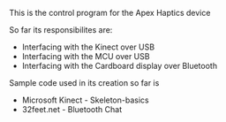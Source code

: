 This is the control program for the Apex Haptics device

So far its responsibilites are:

- Interfacing with the Kinect over USB
- Interfacing with the MCU over USB
- Interfacing with the Cardboard display over Bluetooth

Sample code used in its creation so far is

- Microsoft Kinect - Skeleton-basics
- 32feet.net - Bluetooth Chat

